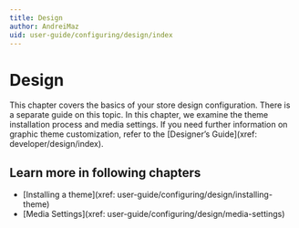```yaml
---
title: Design
author: AndreiMaz
uid: user-guide/configuring/design/index
---
```


# Design

This chapter covers the basics of your store design configuration. There is a separate guide on this topic. In this chapter, we examine the theme installation process and media settings. If you need further information on graphic theme customization, refer to the [Designer’s Guide](xref: developer/design/index).

## Learn more in following chapters

- [Installing a theme](xref: user-guide/configuring/design/installing-theme)
- [Media Settings](xref: user-guide/configuring/design/media-settings)